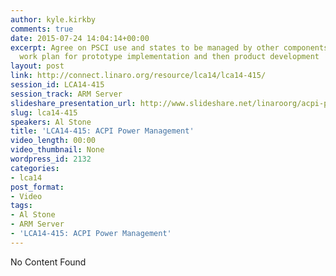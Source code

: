 ```yaml
---
author: kyle.kirkby
comments: true
date: 2015-07-24 14:04:14+00:00
excerpt: Agree on PSCI use and states to be managed by other components. Define a
  work plan for prototype implementation and then product development
layout: post
link: http://connect.linaro.org/resource/lca14/lca14-415/
session_id: LCA14-415
session_track: ARM Server
slideshare_presentation_url: http://www.slideshare.net/linaroorg/acpi-power-management
slug: lca14-415
speakers: Al Stone
title: 'LCA14-415: ACPI Power Management'
video_length: 00:00
video_thumbnail: None
wordpress_id: 2132
categories:
- lca14
post_format:
- Video
tags:
- Al Stone
- ARM Server
- 'LCA14-415: ACPI Power Management'
---
```


No Content Found
